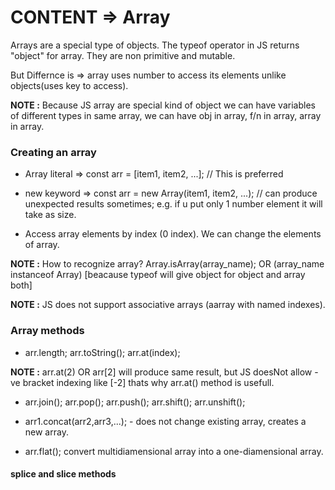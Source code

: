 # CONTENT => Array

Arrays are a special type of objects. The typeof operator in JS returns "object" for array. They are non primitive and mutable.

But Differnce is => array uses number to access its elements unlike objects(uses key to access).

**NOTE :** Because JS array are special kind of object we can have variables of different types in same array, we can have obj in array, f/n in array, array in array.

### Creating an array
- Array literal => const arr = [item1, item2, ...];                  // This is preferred
- new keyword => const arr = new Array(item1, item2, ...);      // can produce unexpected results sometimes; e.g. if u put only 1 number element it will take as size.

- Access array elements by index (0 index). We can change the elements of array.

**NOTE :** How to recognize array? Array.isArray(array_name); OR (array_name instanceof Array) [beacause typeof will give object for object and array both]

**NOTE :** JS does not support associative arrays (aarray with named indexes).

### Array methods

- arr.length;  arr.toString(); arr.at(index);

**NOTE :** arr.at(2) OR arr[2] will produce same result, but JS doesNot allow -ve bracket indexing like [-2] thats why arr.at() method is usefull.

- arr.join(); arr.pop(); arr.push(); arr.shift(); arr.unshift();

- arr1.concat(arr2,arr3,...); - does not change existing array, creates a new array.

- arr.flat(); convert multidiamensional array into a one-diamensional array.

#### splice and slice methods 


















